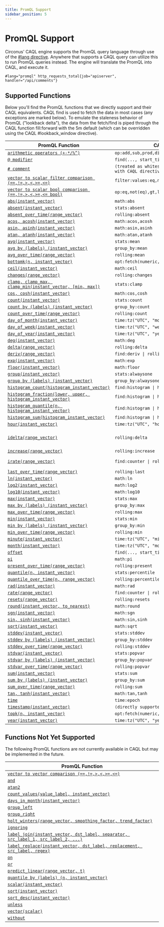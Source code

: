 ```yaml
---
title: PromQL Support
sidebar_position: 5
---
```


# PromQL Support

Circonus' CAQL engine supports the PromQL query language through use of the [#lang directive](/reference/#directives). Anywhere that supports a CAQL query can utilize this to run PromQL queries instead. The engine will translate the PromQL into CAQL, and execute it.

```
#lang="promql" http_requests_total{job="apiserver", handler="/api/comments"}
```

## Supported Functions

Below you'll find the PromQL functions that we directly support and their CAQL equivalents. CAQL find is used to fetch the data in most cases (any exceptions are marked below). To emulate the staleness behavior of PromQL ("lookback delta"), the data from the fetch/find is piped through the CAQL function fill:forward with the 5m default (which can be overridden using the CAQL #lookback_window directive).

| PromQL Function                                                                                                                                           | CAQL Equivalent                                                         | Notes            |
| --------------------------------------------------------------------------------------------------------------------------------------------------------- | ----------------------------------------------------------------------- | ---------------- |
| [`arithmetic operators (+-*/%^)`](https://prometheus.io/docs/prometheus/latest/querying/operators/#arithmetic-binary-operators)                           | `op:add,sub,prod,div2,mod,exp`                                          |
| [`@ modifier`](https://prometheus.io/docs/prometheus/latest/querying/basics/#modifier)                                                                    | `find(..., start_time_override=<@_time>)`                               |
| [`# comment`](https://prometheus.io/docs/prometheus/latest/querying/basics/#comments)                                                                     | `(treated as whitespace, but beware of conflicts with CAQL directives)` |
| [`vector to scalar filter comparison (==,!=,>,<,>=,<=)`](https://prometheus.io/docs/prometheus/latest/querying/operators/#comparison-binary-operators)    | `filter:values:eq,not:eq,gt,lt,geq,leq([scalar])`                       |
| [`vector to scalar bool comparison (==,!=,>,<,>=,<= bool)`](https://prometheus.io/docs/prometheus/latest/querying/operators/#comparison-binary-operators) | `op:eq,not(eq),gt,lt,geq,leq([scalar])`                                 |
| [`abs(instant_vector)`](https://prometheus.io/docs/prometheus/latest/querying/functions/#abs)                                                             | `math:abs`                                                              |
| [`absent(instant_vector)`](https://prometheus.io/docs/prometheus/latest/querying/functions/#absent)                                                       | `stats:absent`                                                          |
| [`absent_over_time(range_vector)`](https://prometheus.io/docs/prometheus/latest/querying/functions/#absent_over_time)                                     | `rolling:absent`                                                        |
| [`acos, acosh(instant_vector)`](https://prometheus.io/docs/prometheus/latest/querying/functions/#trigonometric-functions)                                 | `math:acos,acosh`                                                       |
| [`asin, asinh(instant_vector)`](https://prometheus.io/docs/prometheus/latest/querying/functions/#trigonometric-functions)                                 | `math:asin,asinh`                                                       |
| [`atan, atanh(instant_vector)`](https://prometheus.io/docs/prometheus/latest/querying/functions/#trigonometric-functions)                                 | `math:atan,atanh`                                                       |
| [`avg(instant_vector)`](https://prometheus.io/docs/prometheus/latest/querying/operators/#aggregation-operators)                                           | `stats:mean`                                                            |
| [`avg by (labels) (instant_vector)`](https://prometheus.io/docs/prometheus/latest/querying/operators/#aggregation-operators)                              | `group_by:mean`                                                         |
| [`avg_over_time(range_vector)`](https://prometheus.io/docs/prometheus/latest/querying/functions/#aggregation_over_time)                                   | `rolling:mean`                                                          |
| [`bottomk(n, instant_vector)`](https://prometheus.io/docs/prometheus/latest/querying/operators/#aggregation-operators)                                    | `opt:fetch(numeric, average, "bottomk, n")`                             |
| [`ceil(instant_vector)`](https://prometheus.io/docs/prometheus/latest/querying/functions/#ceil)                                                           | `math:ceil`                                                             |
| [`changes(range_vector)`](https://prometheus.io/docs/prometheus/latest/querying/functions/#changes)                                                       | `rolling:changes`                                                       |
| [`clamp, clamp_max, clamp_min(instant_vector, [min, max])`](https://prometheus.io/docs/prometheus/latest/querying/functions/#clamp)                       | `stats:clamp`                                                           |
| [`cos, cosh(instant_vector)`](https://prometheus.io/docs/prometheus/latest/querying/functions/#trigonometric-functions)                                   | `math:cos,cosh`                                                         |
| [`count(instant_vector)`](https://prometheus.io/docs/prometheus/latest/querying/operators/#aggregation-operators)                                         | `stats:count`                                                           |
| [`count by (labels) (instant_vector)`](https://prometheus.io/docs/prometheus/latest/querying/operators/#aggregation-operators)                            | `group_by:count`                                                        |
| [`count_over_time(range_vector)`](https://prometheus.io/docs/prometheus/latest/querying/functions/#aggregation_over_time)                                 | `rolling:count`                                                         |
| [`day_of_month(instant_vector)`](https://prometheus.io/docs/prometheus/latest/querying/functions/#day_of_month)                                           | `time:tz("UTC", "monthday")`                                            |
| [`day_of_week(instant_vector)`](https://prometheus.io/docs/prometheus/latest/querying/functions/#day_of_week)                                             | `time:tz("UTC", "weekday")`                                             |
| [`day_of_year(instant_vector)`](https://prometheus.io/docs/prometheus/latest/querying/functions/#day_of_year)                                             | `time:tz("UTC", "yearday")`                                             |
| [`deg(instant_vector)`](https://prometheus.io/docs/prometheus/latest/querying/functions/#trigonometric-functions)                                         | `math:deg`                                                              |
| [`delta(range_vector)`](https://prometheus.io/docs/prometheus/latest/querying/functions/#delta)                                                           | `rolling:delta`                                                         |
| [`deriv(range_vector)`](https://prometheus.io/docs/prometheus/latest/querying/functions/#deriv)                                                           | `find:deriv \| rolling:mean`                                            |
| [`exp(instant_vector)`](https://prometheus.io/docs/prometheus/latest/querying/functions/#exp)                                                             | `math:exp`                                                              |
| [`floor(instant_vector)`](https://prometheus.io/docs/prometheus/latest/querying/functions/#floor)                                                         | `math:floor`                                                            |
| [`group(instant_vector)`](https://prometheus.io/docs/prometheus/latest/querying/operators/#aggregation-operators)                                         | `stats:alwaysone`                                                       |
| [`group by (labels) (instant_vector)`](https://prometheus.io/docs/prometheus/latest/querying/operators/#aggregation-operators)                            | `group_by:alwaysone`                                                    |
| [`histogram_count(histogram_instant_vector)`](https://prometheus.io/docs/prometheus/latest/querying/functions/#histogram_count-and-histogram_sum)         | `find:histogram \| histogram_count`                                     |
| [`histogram_fraction(lower, upper, histogram_instant_vector)`](https://prometheus.io/docs/prometheus/latest/querying/functions/#histogram_fraction)       | `find:histogram \| histogram:ratio_between`                             |
| [`histogram_quantile(n, histogram_instant_vector)`](https://prometheus.io/docs/prometheus/latest/querying/functions/#histogram_quantile)                  | `find:histogram \| histogram:percentile`                                |
| [`histogram_sum(histogram_instant_vector)`](https://prometheus.io/docs/prometheus/latest/querying/functions/#histogram_count-and-histogram_sum)           | `find:histogram \| histogram:sum`                                       |
| [`hour(instant_vector)`](https://prometheus.io/docs/prometheus/latest/querying/functions/#hour)                                                           | `time:tz("UTC", "hour")`                                                |
| [`idelta(range_vector)`](https://prometheus.io/docs/prometheus/latest/querying/functions/#idelta)                                                         | `rolling:delta`                                                         | aliased to delta |
| [`increase(range_vector)`](https://prometheus.io/docs/prometheus/latest/querying/functions/#increase)                                                     | `rolling:increase`                                                      |
| [`irate(range_vector)`](https://prometheus.io/docs/prometheus/latest/querying/functions/#irate)                                                           | `find:counter \| rolling:mean `                                         | aliased to rate  |
| [`last_over_time(range_vector)`](https://prometheus.io/docs/prometheus/latest/querying/functions/#aggregation_over_time)                                  | `rolling:last`                                                          |
| [`ln(instant_vector)`](https://prometheus.io/docs/prometheus/latest/querying/functions/#ln)                                                               | `math:ln`                                                               |
| [`log2(instant_vector)`](https://prometheus.io/docs/prometheus/latest/querying/functions/#log2)                                                           | `math:log2`                                                             |
| [`log10(instant_vector)`](https://prometheus.io/docs/prometheus/latest/querying/functions/#log10)                                                         | `math:log10`                                                            |
| [`max(instant_vector)`](https://prometheus.io/docs/prometheus/latest/querying/operators/#aggregation-operators)                                           | `stats:max`                                                             |
| [`max by (labels) (instant_vector)`](https://prometheus.io/docs/prometheus/latest/querying/operators/#aggregation-operators)                              | `group_by:max`                                                          |
| [`max_over_time(range_vector)`](https://prometheus.io/docs/prometheus/latest/querying/functions/#aggregation_over_time)                                   | `rolling:max`                                                           |
| [`min(instant_vector)`](https://prometheus.io/docs/prometheus/latest/querying/operators/#aggregation-operators)                                           | `stats:min`                                                             |
| [`min by (labels) (instant_vector)`](https://prometheus.io/docs/prometheus/latest/querying/operators/#aggregation-operators)                              | `group_by:min`                                                          |
| [`min_over_time(range_vector)`](https://prometheus.io/docs/prometheus/latest/querying/functions/#aggregation_over_time)                                   | `rolling:min`                                                           |
| [`minute(instant_vector)`](https://prometheus.io/docs/prometheus/latest/querying/functions/#minute)                                                       | `time:tz("UTC", "minute")`                                              |
| [`month(instant_vector)`](https://prometheus.io/docs/prometheus/latest/querying/functions/#month)                                                         | `time:tz("UTC", "month")`                                               |
| [`offset`](https://prometheus.io/docs/prometheus/latest/querying/basics/#offset-modifier)                                                                 | `find(..., start_time_offset=<offset_duration>)`                        |
| [`pi`](https://prometheus.io/docs/prometheus/latest/querying/functions/#trigonometric-functions)                                                          | `math:pi`                                                               |
| [`present_over_time(range_vector)`](https://prometheus.io/docs/prometheus/latest/querying/functions/#aggregation_over_time)                               | `rolling:present`                                                       |
| [`quantile(n, instant_vector)`](https://prometheus.io/docs/prometheus/latest/querying/operators/#aggregation-operators)                                   | `stats:percentile`                                                      |
| [`quantile_over_time(n, range_vector)`](https://prometheus.io/docs/prometheus/latest/querying/functions/#aggregation_over_time)                           | `rolling:percentile                  `                                  |
| [`rad(instant_vector)`](https://prometheus.io/docs/prometheus/latest/querying/functions/#trigonometric-functions)                                         | `math:rad`                                                              |
| [`rate(range_vector)`](https://prometheus.io/docs/prometheus/latest/querying/functions/#rate)                                                             | `find:counter \| rolling:mean`                                          |
| [`resets(range_vector)`](https://prometheus.io/docs/prometheus/latest/querying/functions/#resets)                                                         | `rolling:resets`                                                        |
| [`round(instant_vector, to_nearest)`](https://prometheus.io/docs/prometheus/latest/querying/functions/#round)                                             | `math:round`                                                            |
| [`sgn(instant_vector)`](https://prometheus.io/docs/prometheus/latest/querying/functions/#sgn)                                                             | `math:sgn`                                                              |
| [`sin, sinh(instant_vector)`](https://prometheus.io/docs/prometheus/latest/querying/functions/#trigonometric-functions)                                   | `math:sin,sinh`                                                         |
| [`sqrt(instant_vector)`](https://prometheus.io/docs/prometheus/latest/querying/functions/#sqrt)                                                           | `math:sqrt`                                                             |
| [`stddev(instant_vector)`](https://prometheus.io/docs/prometheus/latest/querying/operators/#aggregation-operators)                                        | `stats:stddev`                                                          |
| [`stddev by (labels) (instant_vector)`](https://prometheus.io/docs/prometheus/latest/querying/operators/#aggregation-operators)                           | `group_by:stddev`                                                       |
| [`stddev_over_time(range_vector)`](https://prometheus.io/docs/prometheus/latest/querying/functions/#aggregation_over_time)                                | `rolling:stddev`                                                        |
| [`stdvar(instant_vector)`](https://prometheus.io/docs/prometheus/latest/querying/operators/#aggregation-operators)                                        | `stats:popvar`                                                          |
| [`stdvar by (labels) (instant_vector)`](https://prometheus.io/docs/prometheus/latest/querying/operators/#aggregation-operators)                           | `group_by:popvar`                                                       |
| [`stdvar_over_time(range_vector)`](https://prometheus.io/docs/prometheus/latest/querying/functions/#aggregation_over_time)                                | `rolling:popvar`                                                        |
| [`sum(instant_vector)`](https://prometheus.io/docs/prometheus/latest/querying/operators/#aggregation-operators)                                           | `stats:sum`                                                             |
| [`sum by (labels) (instant_vector)`](https://prometheus.io/docs/prometheus/latest/querying/operators/#aggregation-operators)                              | `group_by:sum`                                                          |
| [`sum_over_time(range_vector)`](https://prometheus.io/docs/prometheus/latest/querying/functions/#aggregation_over_time)                                   | `rolling:sum`                                                           |
| [`tan, tanh(instant_vector)`](https://prometheus.io/docs/prometheus/latest/querying/functions/#trigonometric-functions)                                   | `math:tan,tanh`                                                         |
| [`time`](https://prometheus.io/docs/prometheus/latest/querying/functions/#time)                                                                           | `time:epoch`                                                            |
| [`timestamp(instant_vector)`](https://prometheus.io/docs/prometheus/latest/querying/functions/#timestamp)                                                 | `(directly supported)`                                                  |
| [`topk(n, instant_vector)`](https://prometheus.io/docs/prometheus/latest/querying/operators/#aggregation-operators)                                       | `opt:fetch(numeric, average, "topk, n")`                                |
| [`year(instant_vector)`](https://prometheus.io/docs/prometheus/latest/querying/functions/#year)                                                           | `time:tz("UTC", "year")`                                                |

## Functions Not Yet Supported

The following PromQL functions are not currently available in CAQL but may be implemented in the future.

| PromQL Function                                                                                                                                                  |
| ---------------------------------------------------------------------------------------------------------------------------------------------------------------- |
| [`vector to vector comparison (==,!=,>,<,>=,<=)`](https://prometheus.io/docs/prometheus/latest/querying/operators/#comparison-binary-operators)                  |
| [`and`](https://prometheus.io/docs/prometheus/latest/querying/operators/#logical-set-binary-operators)                                                           |
| [`atan2`](https://prometheus.io/docs/prometheus/latest/querying/operators/#trigonometric-binary-operators)                                                       |
| [`count_values(value_label, instant_vector)`](https://prometheus.io/docs/prometheus/latest/querying/operators/#aggregation-operators)                            |
| [`days_in_month(instant_vector)`](https://prometheus.io/docs/prometheus/latest/querying/functions/#days_in_month)                                                |
| [`group_left`](https://prometheus.io/docs/prometheus/latest/querying/operators/#group-modifiers)                                                                 |
| [`group_right`](https://prometheus.io/docs/prometheus/latest/querying/operators/#group-modifiers)                                                                |
| [`holt_winters(range_vector, smoothing_factor, trend_factor)`](https://prometheus.io/docs/prometheus/latest/querying/functions/#holt_winters)                    |
| [`ignoring`](https://prometheus.io/docs/prometheus/latest/querying/operators/#vector-matching-keywords)                                                          |
| [`label_join(instant_vector, dst_label, separator, src_label_1, src_label_2, ...)`](https://prometheus.io/docs/prometheus/latest/querying/functions/#label_join) |
| [`label_replace(instant_vector, dst_label, replacement, src_label, regex)`](https://prometheus.io/docs/prometheus/latest/querying/functions/#label_replace)      |
| [`on`](https://prometheus.io/docs/prometheus/latest/querying/operators/#vector-matching-keywords)                                                                |
| [`or`](https://prometheus.io/docs/prometheus/latest/querying/operators/#logical-set-binary-operators)                                                            |
| [`predict_linear(range_vector, t)`](https://prometheus.io/docs/prometheus/latest/querying/functions/#predict_linear)                                             |
| [`quantile by (labels) (n, instant_vector)`](https://prometheus.io/docs/prometheus/latest/querying/operators/#aggregation-operators)                             |
| [`scalar(instant_vector)`](https://prometheus.io/docs/prometheus/latest/querying/functions/#scalar)                                                              |
| [`sort(instant_vector)`](https://prometheus.io/docs/prometheus/latest/querying/functions/#sort)                                                                  |
| [`sort_desc(instant_vector)`](https://prometheus.io/docs/prometheus/latest/querying/functions/#sort_desc)                                                        |
| [`unless`](https://prometheus.io/docs/prometheus/latest/querying/operators/#logical-set-binary-operators)                                                        |
| [`vector(scalar)`](https://prometheus.io/docs/prometheus/latest/querying/functions/#vector)                                                                      |
| [`without`](https://prometheus.io/docs/prometheus/latest/querying/operators/#aggregation-operators)                                                              |
